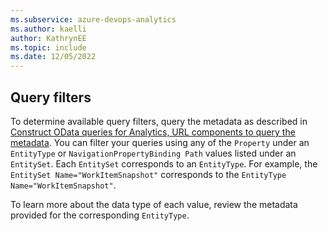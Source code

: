 ```yaml
---
ms.subservice: azure-devops-analytics
ms.author: kaelli
author: KathrynEE
ms.topic: include
ms.date: 12/05/2022
---
```


## Query filters

To determine available query filters, query the metadata as described in [Construct OData queries for Analytics, URL components to query the metadata](../../analytics/analytics-query-parts.md#query-metadata). You can filter your queries using any of the `Property` under an `EntityType` or `NavigationPropertyBinding Path` values listed under an `EntitySet`. Each `EntitySet` corresponds to an `EntityType`. For example, the `EntitySet Name="WorkItemSnapshot"` corresponds to the `EntityType Name="WorkItemSnapshot"`.

To learn more about the data type of each value, review the metadata provided for the corresponding `EntityType`.  


